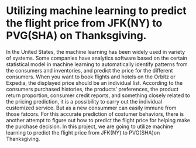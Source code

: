 # Utilizing machine learning to predict the flight price from JFK(NY) to PVG(SHA) on Thanksgiving.

In the United States, the machine learning has been widely used in variety of systems. Some companies have analytics software based on the certain statistical model in machine learning to automatically identify patterns from the consumers and inventories, and predict the price for the different consumers. When you want to book flights and hotels on the Orbitz or Expedia, the displayed price should be an individual list. According to the consumers purchased histories, the products’ preferences, the product return proportion, consumer credit reports, and something closely related to the pricing prediction, it is a possibility to carry out the individual customized service. But as a new consummer can easily immune from those fatcors. For this accurate prediction of costumer behaviors, there is another attempt to figure out how to predict the flight price for helping make the purchase decision. In this project, we are going to utilize machine learning to predict the flight price from JFK(NY) to PVG(SHA)on Thanksgiving. 
